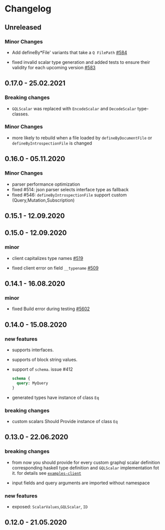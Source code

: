 # Changelog

## Unreleased

### Minor Changes

- Add defineBy\*File' variants that take a `Q FilePath` [#584](https://github.com/morpheusgraphql/morpheus-graphql/pull/584)

- fixed invalid scalar type generation and added tests to ensure their validity for each upcoming version [#583](https://github.com/morpheusgraphql/morpheus-graphql/issues/583)

## 0.17.0 - 25.02.2021

### Breaking changes

- `GQLScalar` was replaced with `EncodeScalar` and `DecodeScalar` type-classes.

### Minor Changes

- more likely to rebuild when a file loaded by `defineByDocumentFile` or
  `defineByIntrospectionFile` is changed

## 0.16.0 - 05.11.2020

### Minor Changes

- parser performance optimization
- fixed #514: json parser selects interface type as fallback
- fixed #546: `defineByIntrospectionFile` support custom (Query,Mutation,Subscription)

## 0.15.1 - 12.09.2020

## 0.15.0 - 12.09.2020

### minor

- client capitalizes type names [#519](https://github.com/morpheusgraphql/morpheus-graphql/issues/519)

- fixed client error on field `__typename` [#509](https://github.com/morpheusgraphql/morpheus-graphql/issues/509)

## 0.14.1 - 16.08.2020

### minor

- fixed Build error during testing [#5602](https://github.com/commercialhaskell/stackage/issues/5602)

## 0.14.0 - 15.08.2020

### new features

- supports interfaces.

- supports of block string values.

- support of `schema`. issue #412

  ```graphql
  schema {
    query: MyQuery
  }
  ```

- generated types have instance of class `Eq`

### breaking changes

- custom scalars Should Provide instance of class `Eq`

## 0.13.0 - 22.06.2020

### breaking changes

- from now you should provide for every custom graphql scalar definition corresponding haskell type definition and `GQLScalar` implementation fot it. for details see [`examples-client`](https://github.com/morpheusgraphql/morpheus-graphql/tree/master/examples-client)

- input fields and query arguments are imported without namespace

### new features

- exposed: `ScalarValues`,`GQLScalar`, `ID`

## 0.12.0 - 21.05.2020
